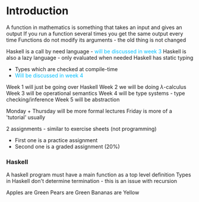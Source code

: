 # Introduction
A function in mathematics is something that takes an input and gives an output
If you run a function several times you get the same output every time
Functions do not modify its arguments - the old thing is not changed

Haskell is a call by need language - <span style="color:#00bfff">will be discussed in week 3</span>
Haskell is also a lazy language - only evaluated when needed
Haskell has static typing
- Types which are checked at compile-time
- <span style="color:#00bfff">Will be discussed in week 4</span>

Week 1 will just be going over Haskell
Week 2 we will be doing $\lambda$-calculus
Week 3 will be operational semantics
Week 4 will be type systems - type checking/inference
Week 5 will be abstraction

Monday + Thursday will be more formal lectures
Friday is more of a 'tutorial' usually

2 assignments - similar to exercise sheets (not programming)
- First one is a practice assignment
- Second one is a graded assignment (20%)

### Haskell
A haskell program must have a main function as a top level definition
Types in Haskell don't determine termination - this is an issue with recursion

Apples are Green
Pears are Green
Bananas are Yellow

